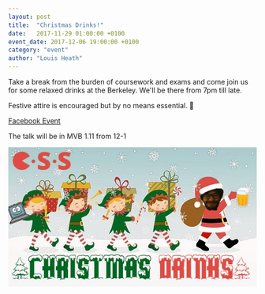 ```yaml
---
layout: post
title:  "Christmas Drinks!"
date:   2017-11-29 01:00:00 +0100
event_date: 2017-12-06 19:00:00 +0100
category: "event"
author: "Louis Heath"
---
```


Take a break from the burden of coursework and exams and come join us for some relaxed drinks at the Berkeley. We'll be there from 7pm till late.

Festive attire is encouraged but by no means essential. 🎅

<a class="btn btn--dark" href="https://www.facebook.com/events/1109084015893952/">
    Facebook Event
</a>

The talk will be in MVB 1.11 from 12-1

![](/assets/images/contrib/events/2017-12-06-christmas-drinks/cover.jpg)
